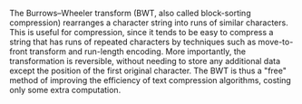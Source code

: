 The Burrows–Wheeler transform (BWT, also called block-sorting compression) 
rearranges a character string into runs of similar characters. This is useful
for compression, since it tends to be easy to compress a string that has runs
of repeated characters by techniques such as move-to-front transform and
run-length encoding. More importantly, the transformation is reversible,
without needing to store any additional data except the position of the first
original character. The BWT is thus a "free" method of improving the efficiency
of text compression algorithms, costing only some extra computation.
